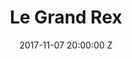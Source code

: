 ---
title: Le Grand Rex
date: 2017-11-07 20:00:00 Z
venue: Le Grand Rex
location: Paris
tickets: http://www.digitick.com/benjamin-clementine-concert-le-grand-rex-paris-07-novembre-2017-css5-talentboutique-pg101-ri4773079.html
country: France
---